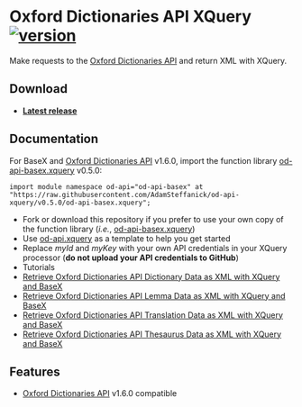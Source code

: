 # Oxford Dictionaries API XQuery [![version](https://img.shields.io/badge/od--api--xquery-v0.5.0-0038e2.svg?style=flat-square)][CHANGELOG]
Make requests to the [Oxford Dictionaries API] and return XML with XQuery.

## Download
* [**Latest release**](https://github.com/AdamSteffanick/od-api-xquery/releases/latest)

## Documentation
For BaseX and [Oxford Dictionaries API] v1.6.0, import the function library [od-api-basex.xquery] v0.5.0:

`import module namespace od-api="od-api-basex" at "https://raw.githubusercontent.com/AdamSteffanick/od-api-xquery/v0.5.0/od-api-basex.xquery";`

* Fork or download this repository if you prefer to use your own copy of the function library (*i.e.*, [od-api-basex.xquery])
* Use [od-api.xquery] as a template to help you get started
 * Replace *myId* and *myKey* with your own API credentials in your XQuery processor (**do not upload your API credentials to GitHub**)
* Tutorials
 * [Retrieve Oxford Dictionaries API Dictionary Data as XML with XQuery and BaseX](https://www.steffanick.com/adam/blog/retrieve-oxford-dictionaries-api-dictionary-data-as-xml-with-xquery/)
 * [Retrieve Oxford Dictionaries API Lemma Data as XML with XQuery and BaseX](https://www.steffanick.com/adam/blog/retrieve-oxford-dictionaries-api-lemma-data-as-xml-with-xquery/)
 * [Retrieve Oxford Dictionaries API Translation Data as XML with XQuery and BaseX](https://www.steffanick.com/adam/blog/retrieve-oxford-dictionaries-api-translation-data-as-xml-with-xquery/)
 * [Retrieve Oxford Dictionaries API Thesaurus Data as XML with XQuery and BaseX](https://www.steffanick.com/adam/blog/retrieve-oxford-dictionaries-api-thesaurus-data-as-xml-with-xquery/)

## Features
* [Oxford Dictionaries API] v1.6.0 compatible

[CHANGELOG]: ./CHANGELOG.md
[od-api.xquery]: ./od-api.xquery
[od-api-basex.xquery]: ./od-api-basex.xquery

[Oxford Dictionaries API]: https://developer.oxforddictionaries.com/